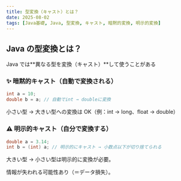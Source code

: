 ```yaml
---
title: 型変換（キャスト）とは？
date: 2025-08-02
tags: [Java基礎, Java, 型変換, キャスト, 暗黙的変換, 明示的変換]
---
```


## Java の型変換とは？

Java では**異なる型を変換（キャスト）**して使うことがある

### ✨ 暗黙的キャスト（自動で変換される）

```java
int a = 10;
double b = a; // 自動でint → doubleに変換
```

小さい型 → 大きい型への変換は OK（例：int → long、float → double）

### ⚠️ 明示的キャスト（自分で変換する）

```java
double a = 3.14;
int b = (int) a; // 明示的にキャスト → 小数点以下が切り捨てられる
```

大きい型 → 小さい型は明示的に変換が必要。

情報が失われる可能性あり（＝データ損失）。
